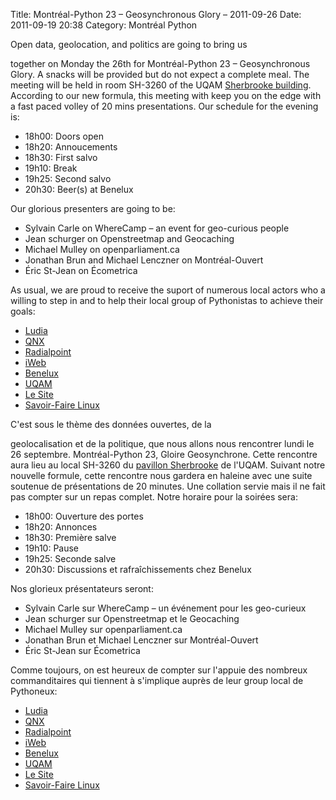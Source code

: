 Title: Montréal-Python 23 – Geosynchronous Glory – 2011-09-26
Date: 2011-09-19 20:38
Category: Montréal Python

<!--:en-->Open data, geolocation, and politics are going to bring us
together on Monday the 26th for Montréal-Python 23 – Geosynchronous
Glory. A snacks will be provided but do not expect a complete meal. The
meeting will be held in room SH-3260 of the UQAM [Sherbrooke
building][]. According to our new formula, this meeting with keep you on
the edge with a fast paced volley of 20 mins presentations. Our schedule
for the evening is:

-   18h00: Doors open
-   18h20: Annoucements
-   18h30: First salvo
-   19h10: Break
-   19h25: Second salvo
-   20h30: Beer(s) at Benelux

Our glorious presenters are going to be:

-   Sylvain Carle on WhereCamp – an event for geo-curious people
-   Jean schurger on Openstreetmap and Geocaching
-   Michael Mulley on openparliament.ca
-   Jonathan Brun and Michael Lenczner on Montréal-Ouvert
-   Éric St-Jean on Écometrica

As usual, we are proud to receive the suport of numerous local actors
who a willing to step in and to help their local group of Pythonistas to
achieve their goals:

-   [Ludia][]
-   [QNX][]
-   [Radialpoint][]
-   [iWeb][]
-   [Benelux][]
-   [UQAM][]
-   [Le Site][]
-   [Savoir-Faire Linux][]

<!--:--><!--:fr-->C'est sous le thème des données ouvertes, de la
geolocalisation et de la politique, que nous allons nous rencontrer
lundi le 26 septembre. Montréal-Python 23, Gloire Geosynchrone. Cette
rencontre aura lieu au local SH-3260 du [pavillon Sherbrooke][Sherbrooke
building] de l'UQAM. Suivant notre nouvelle formule, cette rencontre
nous gardera en haleine avec une suite soutenue de présentations de 20
minutes. Une collation servie mais il ne fait pas compter sur un repas
complet. Notre horaire pour la soirées sera:

-   18h00: Ouverture des portes
-   18h20: Annonces
-   18h30: Première salve
-   19h10: Pause
-   19h25: Seconde salve
-   20h30: Discussions et rafraîchissements chez Benelux

Nos glorieux présentateurs seront:

-   Sylvain Carle sur WhereCamp – un événement pour les geo-curieux
-   Jean schurger sur Openstreetmap et le Geocaching
-   Michael Mulley sur openparliament.ca
-   Jonathan Brun et Michael Lenczner sur Montréal-Ouvert
-   Éric St-Jean sur Écometrica

Comme toujours, on est heureux de compter sur l'appuie des nombreux
commanditaires qui tiennent à s'implique auprès de leur group local de
Pythoneux:

-   [Ludia][]
-   [QNX][]
-   [Radialpoint][]
-   [iWeb][]
-   [Benelux][]
-   [UQAM][]
-   [Le Site][]
-   [Savoir-Faire Linux][]

<!--:-->

</p>

  [Sherbrooke building]: http://www.uqam.ca/campus/pavillons/sh.htm
  [Ludia]: http://www.ludia.com/
  [QNX]: http://www.qnx.com/
  [Radialpoint]: http://radialpoint.com
  [iWeb]: http://iweb.ca/
  [Benelux]: http://www.brasseriebenelux.com/
  [UQAM]: http://uqam.ca/
  [Le Site]: http://lesite.ca/
  [Savoir-Faire Linux]: http://savoirfairelinux.com/

